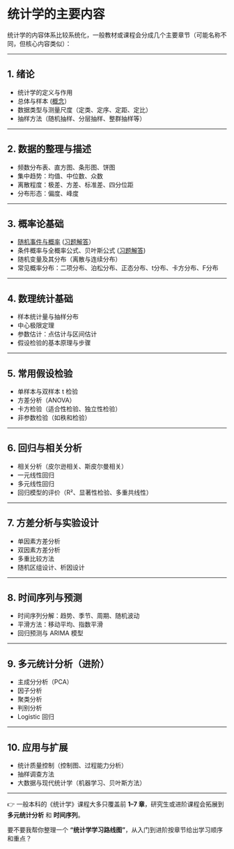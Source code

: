 # 统计学的主要内容
统计学的内容体系比较系统化，一般教材或课程会分成几个主要章节（可能名称不同，但核心内容类似）：

---

## 1. 绪论

* 统计学的定义与作用
* 总体与样本 ([概念](https://github.com/pengsihua2023/statistics/blob/main/%E5%9F%BA%E6%9C%AC%E6%A6%82%E5%BF%B5%E9%97%AE%E7%AD%94/%E6%80%BB%E4%BD%93%E5%92%8C%E6%A0%B7%E6%9C%AC%E7%9A%84%E5%8C%BA%E5%88%AB%E6%98%AF%E4%BB%80%E4%B9%88%EF%BC%9F.md)）
* 数据类型与测量尺度（定类、定序、定距、定比）
* 抽样方法（随机抽样、分层抽样、整群抽样等）

---

## 2. 数据的整理与描述

* 频数分布表、直方图、条形图、饼图
* 集中趋势：均值、中位数、众数
* 离散程度：极差、方差、标准差、四分位距
* 分布形态：偏度、峰度

---

## 3. 概率论基础

* [随机事件与概率](https://github.com/pengsihua2023/statistics/blob/main/03.%20%E6%A6%82%E7%8E%87%E8%AE%BA%E5%9F%BA%E7%A1%80/%E9%9A%8F%E6%9C%BA%E4%BA%8B%E4%BB%B6%E4%B8%8E%E6%A6%82%E7%8E%87.md) ([习题解答](https://github.com/pengsihua2023/statistics/blob/main/%E4%B9%A0%E9%A2%98%E9%9B%86/%E9%9A%8F%E6%9C%BA%E4%BA%8B%E4%BB%B6%E4%B8%8E%E6%A6%82%E7%8E%87%3A%20%E4%B9%A0%E9%A2%98%E5%92%8C%E8%A7%A3%E7%AD%94.md)）
* 条件概率与全概率公式、贝叶斯公式 ([习题解答](https://github.com/pengsihua2023/statistics/blob/main/%E4%B9%A0%E9%A2%98%E9%9B%86/%E6%9D%A1%E4%BB%B6%E6%A6%82%E7%8E%87%E4%B8%8E%E5%85%A8%E6%A6%82%E7%8E%87%E5%85%AC%E5%BC%8F%E3%80%81%E8%B4%9D%E5%8F%B6%E6%96%AF%E5%85%AC%E5%BC%8F%EF%BC%9A%E4%B9%A0%E9%A2%98%E5%92%8C%E8%A7%A3%E7%AD%94.md))
* 随机变量及其分布（离散与连续分布）
* 常见概率分布：二项分布、泊松分布、正态分布、t分布、卡方分布、F分布

---

## 4. 数理统计基础

* 样本统计量与抽样分布
* 中心极限定理
* 参数估计：点估计与区间估计
* 假设检验的基本原理与步骤

---

## 5. 常用假设检验

* 单样本与双样本 t 检验
* 方差分析（ANOVA）
* 卡方检验（适合性检验、独立性检验）
* 非参数检验（如秩和检验）

---

## 6. 回归与相关分析

* 相关分析（皮尔逊相关、斯皮尔曼相关）
* 一元线性回归
* 多元线性回归
* 回归模型的评价（R²、显著性检验、多重共线性）

---

## 7. 方差分析与实验设计

* 单因素方差分析
* 双因素方差分析
* 多重比较方法
* 随机区组设计、析因设计

---

## 8. 时间序列与预测

* 时间序列分解：趋势、季节、周期、随机波动
* 平滑方法：移动平均、指数平滑
* 回归预测与 ARIMA 模型

---

## 9. 多元统计分析（进阶）

* 主成分分析（PCA）
* 因子分析
* 聚类分析
* 判别分析
* Logistic 回归

---

## 10. 应用与扩展

* 统计质量控制（控制图、过程能力分析）
* 抽样调查方法
* 大数据与现代统计学（机器学习、贝叶斯方法）

---

👉 一般本科的《统计学》课程大多只覆盖前 **1–7 章**，研究生或进阶课程会拓展到 **多元统计分析** 和 **时间序列**。

要不要我帮你整理一个 **“统计学学习路线图”**，从入门到进阶按章节给出学习顺序和重点？
